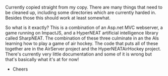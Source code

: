 Currently copied straight from my copy. There are many things that need to be cleaned up, including some directories which are currently harded in. Besides those this should work at least somewhat.

So what is it exactly?
This is a combination of an Asp.net MVC webserver, a game running on ImpactJS, and a HyperNEAT artificial intelligence library called SharpNEAT. The combination of these three culminate in an the AIs learning how to play a game of air hockey. The code that puts all of these together are in the AirServer project and the HyperNEATAirHockey project. There's currently very little documentation and some of it is wrong but that's basically what it's at for now!

 - Cheers
